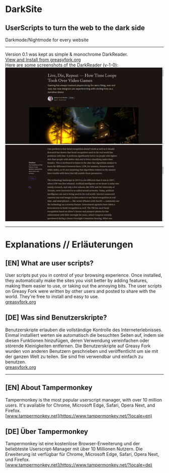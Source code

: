 # DarkSite
## UserScripts to turn the web to the dark side
Darkmode/Nightmode for every website

__________

Version 0.1 was kept as simple & monochrome DarkReader.  
[View and Install from greasyfork.org](https://greasyfork.org/en/scripts/388370-darkreader)  
Here are some screenshots of the DarkReader (v-1-0):  
![Medium#1](DarkReader_screenshot[0].png)
![Medium#2](DarkReader_screenshot[1].png)

__________
# Explanations // Erläuterungen


## [EN] What are user scripts?
User scripts put you in control of your browsing experience. Once installed, they automatically make the sites you visit better by adding features, making them easier to use, or taking out the annoying bits. The user scripts on Greasy Fork were written by other users and posted to share with the world. They're free to install and easy to use.  
[greasyfork.org](https://greasyfork.org/en)

## [DE] Was sind Benutzerskripte?
Benutzerskripte erlauben die vollständige Kontrolle des Interneterlebnisses. Einmal installiert werten sie automatisch die besuchten Seiten auf, indem sie diesen Funktionen hinzufügen, deren Verwendung vereinfachen oder störende Kleinigkeiten entfernen. Die Benutzerskripte auf Greasy Fork wurden von anderen Benutzern geschrieben und veröffentlicht um sie mit der ganzen Welt zu teilen. Sie sind frei verwendbar und einfach zu benutzen.  
[greasyfork.org](https://greasyfork.org/de)

__________

## [EN] About Tampermonkey
Tampermonkey is the most popular userscript manager, with over 10 million users. It's available for Chrome, Microsoft Edge, Safari, Opera Next, and Firefox.  
[www.tampermonkey.net](https://www.tampermonkey.net/?locale=en)

## [DE] Über Tampermonkey
Tampermonkey ist eine kostenlose Browser-Erweiterung und der beliebteste Userscript-Manager mit über 10 Millionen Nutzern. Die Erweiterung ist verfügbar für Chrome, Microsoft Edge, Safari, Opera Next, und Firefox.  
[www.tampermonkey.net](https://www.tampermonkey.net/?locale=de)
